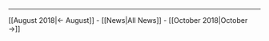 <!-- LANG:EN, title="September 2018"-->



<hr>



[[August 2018|← August]] - [[News|All News]] - [[October 2018|October →]]
